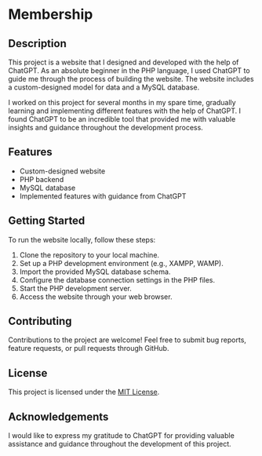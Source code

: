 # Membership

## Description

This project is a website that I designed and developed with the help of ChatGPT. As an absolute beginner in the PHP language, I used ChatGPT to guide me through the process of building the website. The website includes a custom-designed model for data and a MySQL database.

I worked on this project for several months in my spare time, gradually learning and implementing different features with the help of ChatGPT. I found ChatGPT to be an incredible tool that provided me with valuable insights and guidance throughout the development process.

## Features

- Custom-designed website
- PHP backend
- MySQL database
- Implemented features with guidance from ChatGPT

## Getting Started

To run the website locally, follow these steps:

1. Clone the repository to your local machine.
2. Set up a PHP development environment (e.g., XAMPP, WAMP).
3. Import the provided MySQL database schema.
4. Configure the database connection settings in the PHP files.
5. Start the PHP development server.
6. Access the website through your web browser.

## Contributing

Contributions to the project are welcome! Feel free to submit bug reports, feature requests, or pull requests through GitHub.

## License

This project is licensed under the [MIT License](LICENSE).

## Acknowledgements

I would like to express my gratitude to ChatGPT for providing valuable assistance and guidance throughout the development of this project.

